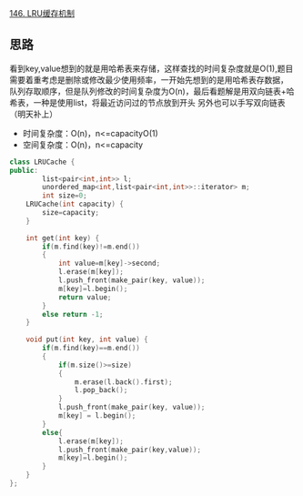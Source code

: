 [146. LRU缓存机制](https://leetcode-cn.com/problems/lru-cache/submissions/)
## 思路
看到key,value想到的就是用哈希表来存储，这样查找的时间复杂度就是O(1),题目需要着重考虑是删除或修改最少使用频率，一开始先想到的是用哈希表存数据，
队列存取顺序，但是队列修改的时间复杂度为O(n)，最后看题解是用双向链表+哈希表，一种是使用list，将最近访问过的节点放到开头
另外也可以手写双向链表（明天补上）
- 时间复杂度：O(n)，n<=capacityO(1)
- 空间复杂度：O(n)，n<=capacity
```c++
class LRUCache {
public:
        list<pair<int,int>> l;
        unordered_map<int,list<pair<int,int>>::iterator> m;
        int size=0;
    LRUCache(int capacity) {
        size=capacity;
    }
      
    int get(int key) {
        if(m.find(key)!=m.end()) 
        {
            int value=m[key]->second;
            l.erase(m[key]);
            l.push_front(make_pair(key, value));
            m[key]=l.begin();
            return value;
        }
        else return -1;
    }
    
    void put(int key, int value) {
        if(m.find(key)==m.end())
        {
            if(m.size()>=size) 
            {
                m.erase(l.back().first);
                l.pop_back();
            }
            l.push_front(make_pair(key, value));
            m[key] = l.begin();
        }
        else{
            l.erase(m[key]);
            l.push_front(make_pair(key,value));
            m[key]=l.begin();
        }
    }
};

```
